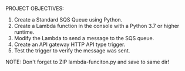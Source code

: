 PROJECT OBJECTIVES:

1. Create a Standard SQS Queue using Python.
2. Create a Lambda function in the console with a Python 3.7 or higher runtime.
3. Modify the Lambda to send a message to the SQS queue.
4. Create an API gateway HTTP API type trigger.
5. Test the trigger to verify the message was sent.

NOTE: Don't forget to ZIP lambda-funciton.py and save to same dir! 
